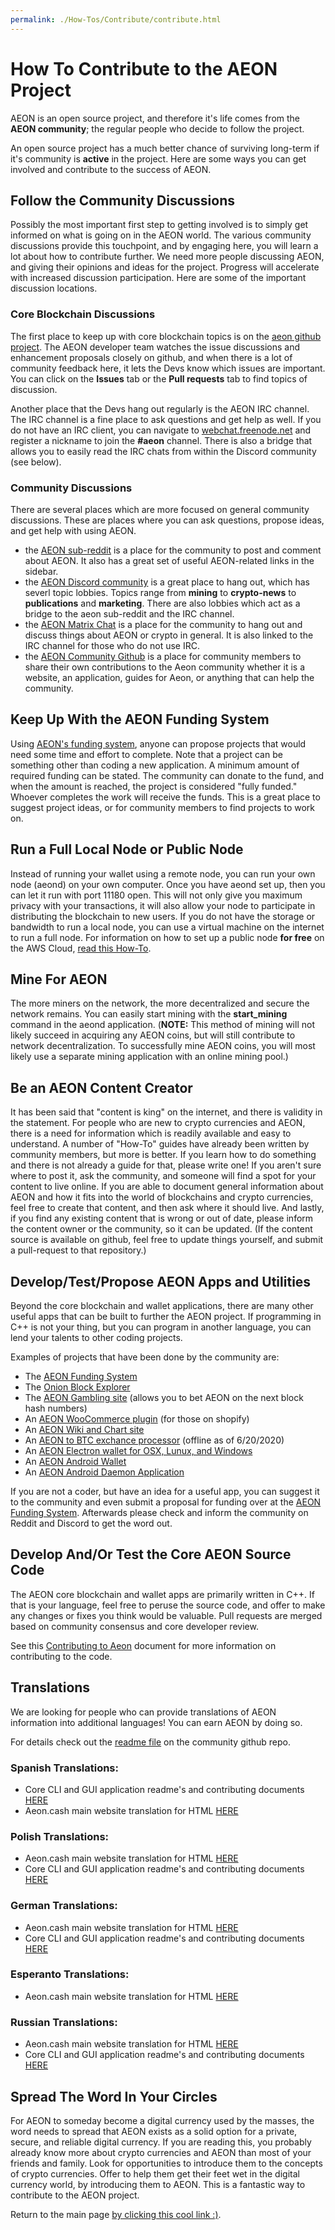 ```yaml
---
permalink: ./How-Tos/Contribute/contribute.html
---
```

# How To Contribute to the AEON Project

AEON is an open source project, and therefore it's life comes from the **AEON community**; the regular people who decide to follow the project.

An open source project has a much better chance of surviving long-term if it's community is **active** in the project. Here are some ways you can get involved and contribute to the success of AEON.

## Follow the Community Discussions

Possibly the most important first step to getting involved is to simply get informed on what is going on in the AEON world. The various community discussions provide this touchpoint, and by engaging here, you will learn a lot about how to contribute further. We need more people discussing AEON, and giving their opinions and ideas for the project.  Progress will accelerate with increased discussion participation. Here are some of the important discussion locations.

### Core Blockchain Discussions

The first place to keep up with core blockchain topics is on the [aeon github project](https://github.com/aeonix/aeon). The AEON developer team watches the issue discussions and enhancement proposals closely on github, and when there is a lot of community feedback here, it lets the Devs know which issues are important. You can click on the **Issues** tab or the **Pull requests** tab to find topics of discussion.

Another place that the Devs hang out regularly is the AEON IRC channel. The IRC channel is a fine place to ask questions and get help as well. If you do not have an IRC client, you can navigate to [webchat.freenode.net](https://webchat.freenode.net/?channels=%23aeon) and register a nickname to join the **#aeon** channel. There is also a bridge that allows you to easily read the IRC chats from within the Discord community (see below).

### Community Discussions

There are several places which are more focused on general community discussions. These are places where you can ask questions, propose ideas, and get help with using AEON.

*   the <a href="https://www.reddit.com/r/Aeon/">AEON sub-reddit</a> is a place for the community to post and comment about AEON. It also has a great set of useful AEON-related links in the sidebar.
*   the <a href="https://discordapp.com/invite/TM8mEsx">AEON Discord community</a> is a great place to hang out, which has severl topic lobbies. Topics range from <b>mining</b> to <b>crypto-news</b> to <b>publications</b> and <b>marketing</b>. There are also lobbies which act as a bridge to the aeon sub-reddit and the IRC channel.
*   the <a href="https://riot.im/app/#/room/#aeon:matrix.org">AEON Matrix Chat</a> is a place for the community to hang out and discuss things about AEON or crypto in general. It is also linked to the IRC channel for those who do not use IRC.
*   the <a href="https://github.com/AEONCommunity">AEON Community Github</a> is a place for community members to share their own contributions to the Aeon community whether it is a website, an application, guides for Aeon, or anything that can help the community.

## Keep Up With the AEON Funding System

Using <a href="https://aeonfunding.com/">AEON's funding system</a>, anyone can propose projects that would need some time and effort to complete. Note that a project can be something other than coding a new application. A minimum amount of required funding can be stated. The community can donate to the fund, and when the amount is reached, the project is considered "fully funded." Whoever completes the work will receive the funds. This is a great place to suggest project ideas, or for community members to find projects to work on.

## Run a Full Local Node or Public Node

Instead of running your wallet using a remote node, you can run your own node (aeond) on your own computer.  Once you have aeond set up, then you can let it run with port 11180 open. This will not only give you maximum privacy with your transactions, it will also allow your node to participate in distributing the blockchain to new users. If you do not have the storage or bandwidth to run a local node, you can use a virtual machine on the internet to run a full node. For information on how to set up a public node <b>for free</b> on the AWS Cloud, <a href="https://medium.com/@AEON_Community/setting-up-an-amazon-aws-aeon-public-node-on-a-free-ec2-instance-b6952a598cdc">read this How-To</a>.

## Mine For AEON

The more miners on the network, the more decentralized and secure the network remains. You can easily start mining with the <b>start_mining</b> command in the aeond application. (<b>NOTE:</b> This method of mining will not likely succeed in acquiring any AEON coins, but will still contribute to network decentralization. To successfully mine AEON coins, you will most likely use a separate mining application with an online mining pool.)

## Be an AEON Content Creator

It has been said that "content is king" on the internet, and there is validity in the statement. For people who are new to crypto currencies and AEON, there is a need for information which is readily available and easy to understand.
A number of "How-To" guides have already been written by community members, but more is better. If you learn how to do something and there is not already a guide for that, please write one! If you aren't sure where to post it, ask the community, and someone will find a spot for your content to live online.
If you are able to document general information about AEON and how it fits into the world of blockchains and crypto currencies, feel free to create that content, and then ask where it should live.  And lastly, if you find any existing content that is wrong or out of date, please inform the content owner or the community, so it can be updated. (If the content source is available on github, feel free to update things yourself, and submit a pull-request to that repository.)

## Develop/Test/Propose AEON Apps and Utilities

Beyond the core blockchain and wallet applications, there are many other useful apps that can be built to further the AEON project. If programming in C++ is not your thing, but you can program in another language, you can lend your talents to other coding projects.

Examples of projects that have been done by the community are:

*   The <a href="https://aeonfunding.com">AEON Funding System</a>
*   The <a href="https://github.com/AEONCommunity/onion-aeon-blockchain-explorer">Onion Block Explorer</a>
*   The <a href="https://betaeon.win">AEON Gambling site</a> (allows you to bet AEON on the next block hash numbers)
*   An <a href="https://github.com/AEONCommunity/aeon-woocommerce-gateway">AEON WooCommerce plugin</a> (for those on shopify)
*   An <a href="https://data.aeon.wiki/charts/block_count_24h/">AEON Wiki and Chart site</a>
*   An <a href="https://aeon.to">AEON to BTC exchance processor</a> (offline as of 6/20/2020)
*   An <a href="https://github.com/BigslimVdub/AeonLW">AEON Electron wallet for OSX, Lunux, and Windows</a>
*   An <a href="https://github.com/ivoryguru/aeondroid">AEON Android Wallet</a>
*   An <a href="https://github.com/ivoryguru/aeondroid-p2p">AEON Android Daemon Application</a>
  
If you are not a coder, but have an idea for a useful app, you can suggest it to the community and even submit a proposal for funding over at the <a href="https://aeonfunding.com">AEON Funding System</a>. Afterwards please check and inform the community on Reddit and Discord to get the word out.

## Develop And/Or Test the Core AEON Source Code

The AEON core blockchain and wallet apps are primarily written in C++.  If that is your language, feel free to peruse the source code, and offer to make any changes or fixes you think would be valuable. Pull requests are merged based on community consensus and core developer review.

See this <a href="https://github.com/aeonix/aeon/blob/master/CONTRIBUTING.md">Contributing to Aeon</a> document for more information on contributing to the code.

## Translations
We are looking for people who can provide translations of AEON information into additional languages! You can earn AEON by doing so.

For details check out the [readme file](https://github.com/AEONCommunity/Translations/blob/master/README.md) on the community github repo.

### Spanish Translations:

* Core CLI and GUI application readme's and contributing documents [HERE](https://github.com/AEONCommunity/Translations/tree/master/Core%20Translations/Spanish)
* Aeon.cash main website translation for HTML [HERE](https://github.com/AEONCommunity/Translations/tree/master/Aeon.Cash%20Translations/Spanish)

### Polish Translations:

* Aeon.cash main website translation for HTML [HERE](https://github.com/AEONCommunity/Translations/tree/master/Aeon.Cash%20Translations/Polish)
* Core CLI and GUI application readme's and contributing documents [HERE](https://github.com/AEONCommunity/Translations/tree/master/Core%20Translations/Polish)

### German Translations:

* Aeon.cash main website translation for HTML [HERE](https://github.com/AEONCommunity/Translations/tree/master/Aeon.Cash%20Translations/German)
* Core CLI and GUI application readme's and contributing documents [HERE](https://github.com/AEONCommunity/Translations/tree/master/Core%20Translations/German)

### Esperanto Translations:

* Aeon.cash main website translation for HTML [HERE](https://github.com/AEONCommunity/Translations/tree/master/Aeon.Cash%20Translations/Esperanto)

### Russian Translations:

* Aeon.cash main website translation for HTML [HERE](https://github.com/AEONCommunity/Translations/tree/master/Aeon.Cash%20Translations/Russian)
* Core CLI and GUI application readme's and contributing documents [HERE](https://github.com/AEONCommunity/Translations/tree/master/Core%20Translations/Russian)

## Spread The Word In Your Circles

For AEON to someday become a digital currency used by the masses, the word needs to spread that AEON exists as a solid option for a private, secure, and reliable digital currency. If you are reading this, you probably already know more about crypto currencies and AEON than most of your friends and family. Look for opportunities to introduce them to the concepts of crypto currencies.  Offer to help them get their feet wet in the digital currency world, by introducing them to AEON.  This is a fantastic way to contribute to the AEON project.

Return to the main page <a href="https://aeoncommunity.github.io">by clicking this cool link :)</a>.
